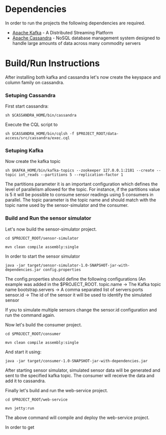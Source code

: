 

Dependencies
======================
In order to run the projects the following dependencies are required.

* [Apache Kafka](https://kafka.apache.org/downloads) - A Distributed Streaming Platform
* [Apache Cassandra](http://cassandra.apache.org/download/) - NoSQL database management system designed to handle large amounts of data across many commodity servers


Build/Run Instructions
======================

After installing both kafka and cassandra let's now create the keyspace and column family on cassandra.

### Setuping Cassandra
First start cassandra:
	
	sh $CASSANDRA_HOME/bin/cassandra

Execute the CQL script to 
	
	sh $CASSANDRA_HOME/bin/cqlsh -f $PROJECT_ROOT/data-access/src/cassandra/exec.cql 

### Setuping Kafka
Now create the kafka topic 
	
	sh $KAFKA_HOME/bin/kafka-topics --zookeeper 127.0.0.1:2181 --create --topic iot_reads --partitions 5 --replication-factor 1

The partitions parameter it is an important configuration which defines the level of parallelism allowed for the topic. For instance, if the partitions value is 5
it will be possible to consume sensor readings using 5 consumers in parallel.
The topic parameter is the topic name and should match with the topic name used by the sensor-simulator and the consumer.


### Build and Run the sensor simulator
Let's now build the sensor-simulator project.
	

	cd $PROJECT_ROOT/sensor-simulator

    mvn clean compile assembly:single
    

In order to start the sensor simulator 
	
	java -jar target/sensor-simulator-1.0-SNAPSHOT-jar-with-dependencies.jar config.properties

The config.properties should define the following configurations (An example was added in the $PROJECT_ROOT.
    topic.name -> The Kafka topic name 
	bootstrap.servers -> A comma separated list of servers:ports
	sensor.id -> The id of the sensor it will be used to identify the simulated sensor

If you to simulate multiple sensors change the sensor.id configuration and run the command again.

Now let's build the consumer project.

	cd $PROJECT_ROOT/consumer
 	 
 	mvn clean compile assembly:single

And start it using:

	java -jar target/consumer-1.0-SNAPSHOT-jar-with-dependencies.jar


After starting sensor simulator, simulated sensor data will be generated and sent to the specified kafka topic. The consumer will receive the data and add it to cassandra.

Finally let's build and run the web-service project.
	
	cd $PROJECT_ROOT/web-service
	
	mvn jetty:run

The above command will compile and deploy the web-service project.

In order to get 
    




